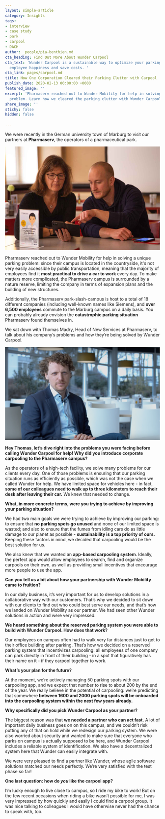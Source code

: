 ```yaml
---
layout: simple-article
category: Insights
tags:
- interview
- case study
- park
- carpool
- DACH
author: _people/pia-benthien.md
cta_heading: Find Out More About Wunder Carpool
cta_text: 'Wunder Carpool is a sustainable way to optimize your parking, increase
  employee happiness and save costs. '
cta_link: pages/carpool.md
title: How One Corporation Cleared their Parking Clutter with Carpool
publish_date: 2020-02-13 00:00:00 +0000
featured_image: ''
excerpt: 'Pharmaserv reached out to Wunder Mobility for help in solving a unique parking
  problem. Learn how we cleared the parking clutter with Wunder Carpool. '
share_image: ''
sticky: false
hidden: false

---
```

We were recently in the German university town of Marburg to visit our partners at **Pharmaserv**, the operators of a pharmaceutical park.

![](/uploads/2020/02/13/Pharmaserv_Blog_Body.jpg)

Pharmaserv reached out to Wunder Mobility for help in solving a unique parking problem: since their campus is located in the countryside, it's not very easily accessible by public transportation, meaning that the majority of employees find it **most practical to drive a car to work** every day. To make matters more complicated, the Pharmaserv campus is surrounded by a nature reserve, limiting the company in terms of expansion plans and the building of new structures.

Additionally, the Pharmaserv park-slash-campus is host to a total of 18 different companies (including well-known names like Siemens), and **over 6,500 employees** commute to the Marburg campus on a daily basis. You can probably already envision the **catastrophic parking situation** Pharmaserv found themselves in.

We sat down with Thomas Madry, Head of New Services at Pharmaserv, to talk about his company’s problems and how they’re being solved by Wunder Carpool.

![](/uploads/2020/02/13/CaseStudy_Pharmaserv_Thomas.png)

**Hey Thomas, let’s dive right into the problems you were facing before calling Wunder Carpool for help! Why did you introduce corporate carpooling to the Pharmaserv campus?**

As the operators of a high-tech facility, we solve many problems for our clients every day. One of those problems is ensuring that our parking situation runs as efficiently as possible, which was not the case when we called Wunder for help. We have limited space for vehicles here - in fact, **some of our colleagues need to walk up to three kilometers to reach their desk after leaving their car.** We knew that needed to change.

**What, in more concrete terms, were you trying to achieve by improving your parking situation?**

We had two main goals we were trying to achieve by improving our parking: to ensure that **no parking spots go unused** and none of our limited space is wasted; and also to ensure that the fumes from idling cars do as little damage to our planet as possible - **sustainability is a top priority of ours.** Keeping these factors in mind, we decided that carpooling would be the best solution for us.

We also knew that we wanted an **app-based carpooling system**. Ideally, the perfect app would allow employees to search, find and organize carpools on their own, as well as providing small incentives that encourage more people to use the app.

**Can you tell us a bit about how your partnership with Wunder Mobility came to fruition?**

In our daily business, it’s very important for us to develop solutions in a collaborative way with our customers. That’s why we decided to sit down with our clients to find out who could best serve our needs, and that’s how we landed on Wunder Mobility as our partner. We had seen other Wunder solutions in action and were very impressed.

**We heard something about the reserved parking system you were able to build with Wunder Carpool. How does that work?**

Our employees on campus often had to walk very far distances just to get to their office building after parking. That’s how we decided on a reserved parking system that incentivizes carpooling: all employees of one company can park directly in front of their building - in a spot that figuratively has their name on it - if they carpool together to work.

**What’s your plan for the future?**

At the moment, we’re actively managing 50 parking spots with our carpooling app, and we expect that number to rise to about 200 by the end of the year. We really believe in the potential of carpooling: we’re predicting that somewhere **between 1600 and 2000 parking spots will be onboarded into the carpooling system within the next few years already.**

**Why specifically did you pick Wunder Carpool as your partner?**

The biggest reason was that **we needed a partner who can act fast.** A lot of important daily business goes on on this campus, and we couldn’t risk putting any of that on hold while we redesign our parking system. We were also worried about security and wanted to make sure that everyone who parks on campus is actually supposed to be here, and Wunder Carpool includes a reliable system of identification. We also have a decentralized system here that Wunder can easily integrate with.

We were very pleased to find a partner like Wunder, whose agile software solutions matched our needs perfectly. We’re very satisfied with the test phase so far!

**One last question: how do _you_ like the carpool app?**

I’m lucky enough to live close to campus, so I ride my bike to work! But on the few recent occasions when riding a bike wasn’t possible for me, I was very impressed by how quickly and easily I could find a carpool group. It was nice talking to colleagues I would have otherwise never had the chance to speak with, too.